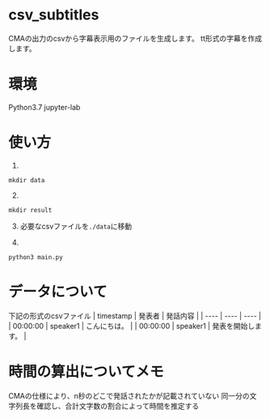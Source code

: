 # csv_subtitles
CMAの出力のcsvから字幕表示用のファイルを生成します。
tt形式の字幕を作成します。

# 環境
Python3.7
jupyter-lab

# 使い方
1. 
```
mkdir data 
```
2. 
```
mkdir result
```
3. 必要なcsvファイルを`./data`に移動

4. 
```
python3 main.py
```

# データについて
下記の形式のcsvファイル
| timestamp | 発表者 | 発話内容 |
| ---- | ---- | ---- |
| 00:00:00 | speaker1 | こんにちは。 |
| 00:00:00 | speaker1 | 発表を開始します。 |


# 時間の算出についてメモ
CMAの仕様により、n秒のどこで発話されたかが記載されていない
同一分の文字列長を確認し、合計文字数の割合によって時間を推定する

